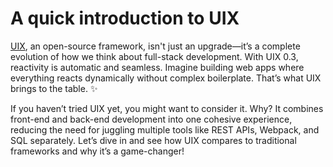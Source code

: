 # A quick introduction to UIX

[UIX](https://github.com/unyt-org/uix), an open-source framework, isn't just an upgrade—it’s a complete evolution of how we think about full-stack development. With UIX 0.3, reactivity is automatic and seamless. Imagine building web apps where everything reacts dynamically without complex boilerplate. That’s what UIX brings to the table. ✨

If you haven’t tried UIX yet, you might want to consider it. Why? It combines front-end and back-end development into one cohesive experience, reducing the need for juggling multiple tools like REST APIs, Webpack, and SQL separately. Let’s dive in and see how UIX compares to traditional frameworks and why it’s a game-changer!